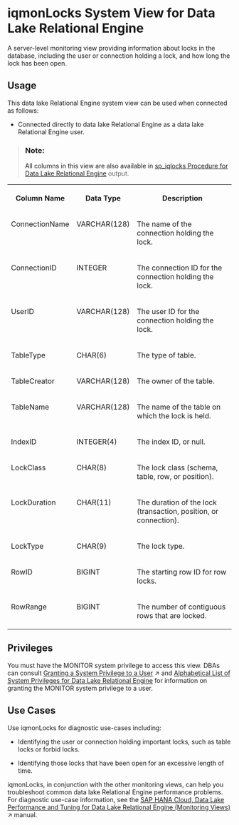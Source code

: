 <!-- loiod269c4f0f1bb4e90a46fc02ed017c4ad -->

# iqmonLocks System View for Data Lake Relational Engine

A server-level monitoring view providing information about locks in the database, including the user or connection holding a lock, and how long the lock has been open.



<a name="loiod269c4f0f1bb4e90a46fc02ed017c4ad__section_skb_fwg_k4b"/>

## Usage

This data lake Relational Engine system view can be used when connected as follows:

-   Connected directly to data lake Relational Engine as a data lake Relational Engine user.



> ### Note:  
> All columns in this view are also available in [sp\_iqlocks Procedure for Data Lake Relational Engine](../060-stored-procedures/sp-iqlocks-procedure-for-data-lake-relational-engine-a5af357.md) output.


<table>
<tr>
<th valign="top">

Column Name

</th>
<th valign="top">

Data Type

</th>
<th valign="top">

Description

</th>
</tr>
<tr>
<td valign="top">

ConnectionName

</td>
<td valign="top">

VARCHAR\(128\)

</td>
<td valign="top">

The name of the connection holding the lock.

</td>
</tr>
<tr>
<td valign="top">

ConnectionID

</td>
<td valign="top">

INTEGER

</td>
<td valign="top">

The connection ID for the connection holding the lock.

</td>
</tr>
<tr>
<td valign="top">

UserID

</td>
<td valign="top">

VARCHAR\(128\)

</td>
<td valign="top">

The user ID for the connection holding the lock.

</td>
</tr>
<tr>
<td valign="top">

TableType

</td>
<td valign="top">

CHAR\(6\)

</td>
<td valign="top">

The type of table.

</td>
</tr>
<tr>
<td valign="top">

TableCreator

</td>
<td valign="top">

VARCHAR\(128\)

</td>
<td valign="top">

The owner of the table.

</td>
</tr>
<tr>
<td valign="top">

TableName

</td>
<td valign="top">

VARCHAR\(128\)

</td>
<td valign="top">

The name of the table on which the lock is held.

</td>
</tr>
<tr>
<td valign="top">

IndexID

</td>
<td valign="top">

INTEGER\(4\)

</td>
<td valign="top">

The index ID, or null.

</td>
</tr>
<tr>
<td valign="top">

LockClass

</td>
<td valign="top">

CHAR\(8\)

</td>
<td valign="top">

The lock class \(schema, table, row, or position\).

</td>
</tr>
<tr>
<td valign="top">

LockDuration

</td>
<td valign="top">

CHAR\(11\)

</td>
<td valign="top">

The duration of the lock \(transaction, position, or connection\).

</td>
</tr>
<tr>
<td valign="top">

LockType

</td>
<td valign="top">

CHAR\(9\)

</td>
<td valign="top">

The lock type.

</td>
</tr>
<tr>
<td valign="top">

RowID

</td>
<td valign="top">

BIGINT

</td>
<td valign="top">

The starting row ID for row locks.

</td>
</tr>
<tr>
<td valign="top">

RowRange

</td>
<td valign="top">

BIGINT

</td>
<td valign="top">

The number of contiguous rows that are locked.

</td>
</tr>
</table>



<a name="loiod269c4f0f1bb4e90a46fc02ed017c4ad__section_kpt_vmz_1fb"/>

## Privileges

You must have the MONITOR system privilege to access this view. DBAs can consult [Granting a System Privilege to a User](https://help.sap.com/viewer/745778e524f74bb4af87460cca5e62c4/2023_4_QRC/en-US/a43bcb8284f210158039b1793a92a4fc.html "Allow the granting of specific system privileges to specific users, with or without administrative rights.") :arrow_upper_right: and [Alphabetical List of System Privileges for Data Lake Relational Engine](../080-sql-statements/alphabetical-list-of-system-privileges-for-data-lake-relational-engine-a449325.md) for information on granting the MONITOR system privilege to a user.



<a name="loiod269c4f0f1bb4e90a46fc02ed017c4ad__section_ahv_5mg_bfb"/>

## Use Cases

Use iqmonLocks for diagnostic use-cases including:

-   Identifying the user or connection holding important locks, such as table locks or forbid locks.

-   Identifying those locks that have been open for an excessive length of time.


iqmonLocks, in conjunction with the other monitoring views, can help you troubleshoot common data lake Relational Engine performance problems. For diagnostic use-case information, see the [SAP HANA Cloud, Data Lake Performance and Tuning for Data Lake Relational Engine (Monitoring Views)](https://help.sap.com/viewer/028be133f34c4d2d998c6fbc258659c5/2023_4_QRC/en-US/56032dd760ca4790a55d069d4475b441.html "This document shows you how to use the monitoring views to monitor data lake Relational Engine system health, and to help you troubleshoot performance issues.") :arrow_upper_right: manual.

